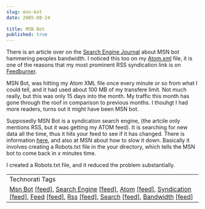 ```yaml
---
slug: msn-bot
date: 2005-08-24
 
title: MSN Bot
published: true
---
```

There is an article over on the <a href="http://www.searchenginejournal.com/index.php?p=2103">Search Engine Journal</a> about MSN bot hammering peoples bandwidth.  I noticed this too on my <a href="http://www.kinlan.co.uk/Atom.xml">Atom.xml</a> file, it is one of the reasons that my most prominent RSS syndication link is on <a href="http://feeds.feedburner.com/Kinlan">Feedburner</a>.<p />MSN Bot, was hitting my Atom XML file once every minute or so from what I could tell, and it had used about 100 MB of my transfere limit.  Not much really, but this was only 15 days into the month.  My traffic this month has gone through the roof in comparison to previous months.  I thouhgt I had more readers, turns out it might have been MSN bot.<p />Supposedly MSN Bot is a syndication search engine, (the artcile only mentions RSS, but it was getting my ATOM feed).  It is searching for new data all the time, thus it hits your feed to see if it has changed.  There is information <a href="http://blogs.msdn.com/msnsearch/archive/2005/08/22/454544.aspx">here</a>, and also at MSN about how to slow it down.  Basically it involves creating a Robots.txt file in the your directory, which tells the MSN bot to come back in <em>x</em> minutes time.<p />I created a Robots.txt file, and it reduced the problem substantially.<p /><table class="TechnoratiHead TagHeader">
<tr><td>Technorati Tags</td></tr>
<tr class="Technorati"><td>
<a href="http://www.technorati.com/tag/Msn%20Bot" class="Tag" rel="tag">Msn Bot</a> <a href="http://feeds.technorati.com/feed/posts/tag/Msn%20Bot" class="Tag">[feed]</a>, <a href="http://www.technorati.com/tag/Search%20Engine" class="Tag" rel="tag">Search Engine</a> <a href="http://feeds.technorati.com/feed/posts/tag/Search%20Engine" class="Tag">[feed]</a>, <a href="http://www.technorati.com/tag/Atom" class="Tag" rel="tag">Atom</a> <a href="http://feeds.technorati.com/feed/posts/tag/Atom" class="Tag">[feed]</a>, <a href="http://www.technorati.com/tag/Syndication" class="Tag" rel="tag">Syndication</a> <a href="http://feeds.technorati.com/feed/posts/tag/Syndication" class="Tag">[feed]</a>, <a href="http://www.technorati.com/tag/Feed" class="Tag" rel="tag">Feed</a> <a href="http://feeds.technorati.com/feed/posts/tag/Feed" class="Tag">[feed]</a>, <a href="http://www.technorati.com/tag/Rss" class="Tag" rel="tag">Rss</a> <a href="http://feeds.technorati.com/feed/posts/tag/Rss" class="Tag">[feed]</a>, <a href="http://www.technorati.com/tag/Search" class="Tag" rel="tag">Search</a> <a href="http://feeds.technorati.com/feed/posts/tag/Search" class="Tag">[feed]</a>, <a href="http://www.technorati.com/tag/Bandwidth" class="Tag" rel="tag">Bandwidth</a> <a href="http://feeds.technorati.com/feed/posts/tag/Bandwidth" class="Tag">[feed]</a>
</td></tr>
</table><div class="blogger-post-footer"><img class="posterous_download_image" src="https://blogger.googleusercontent.com/tracker/8109338-112492439953073544?l=www.kinlan.co.uk%2Findex.html" height="1" alt="" width="1" /></div>

